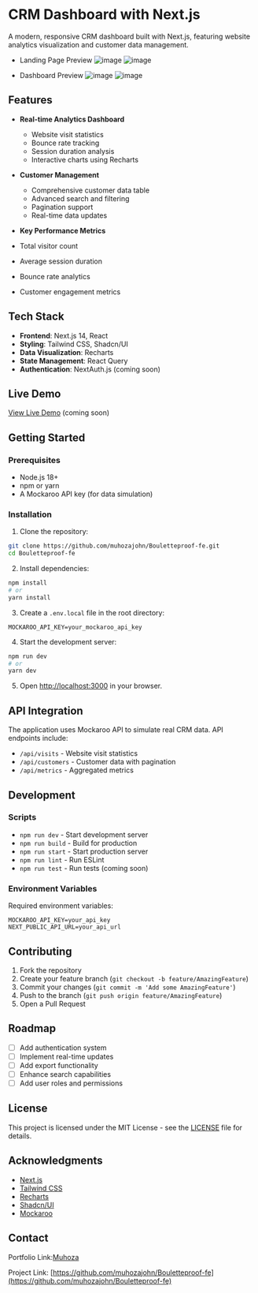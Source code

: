 # CRM Dashboard with Next.js

A modern, responsive CRM dashboard built with Next.js, featuring website analytics visualization and customer data management.

- Landing Page Preview
  ![image](https://github.com/user-attachments/assets/f63619c8-dc73-4d9b-a4ed-0b7c89c739f7)
  ![image](https://github.com/user-attachments/assets/4b87038b-9675-4134-9400-d6e04649860d)

- Dashboard Preview
  ![image](https://github.com/user-attachments/assets/a5f676db-c31b-468b-9671-661d3e680ae7)
  ![image](https://github.com/user-attachments/assets/13a97229-eea2-4e7c-ab70-b2808fa83c8e)


## Features

- **Real-time Analytics Dashboard**
  - Website visit statistics
  - Bounce rate tracking
  - Session duration analysis
  - Interactive charts using Recharts

- **Customer Management**
  - Comprehensive customer data table
  - Advanced search and filtering
  - Pagination support
  - Real-time data updates

-  **Key Performance Metrics**
  - Total visitor count
  - Average session duration
  - Bounce rate analytics
  - Customer engagement metrics

## Tech Stack

- **Frontend**: Next.js 14, React
- **Styling**: Tailwind CSS, Shadcn/UI
- **Data Visualization**: Recharts
- **State Management**: React Query
- **Authentication**: NextAuth.js (coming soon)

## Live Demo

[View Live Demo](https://your-demo-url.com) (coming soon)

## Getting Started

### Prerequisites

- Node.js 18+ 
- npm or yarn
- A Mockaroo API key (for data simulation)

### Installation

1. Clone the repository:
```bash
git clone https://github.com/muhozajohn/Bouletteproof-fe.git
cd Bouletteproof-fe
```

2. Install dependencies:
```bash
npm install
# or
yarn install
```

3. Create a `.env.local` file in the root directory:
```env
MOCKAROO_API_KEY=your_mockaroo_api_key
```

4. Start the development server:
```bash
npm run dev
# or
yarn dev
```

5. Open [http://localhost:3000](http://localhost:3000) in your browser.



## API Integration

The application uses Mockaroo API to simulate real CRM data. API endpoints include:

- `/api/visits` - Website visit statistics
- `/api/customers` - Customer data with pagination
- `/api/metrics` - Aggregated metrics

## Development

### Scripts

- `npm run dev` - Start development server
- `npm run build` - Build for production
- `npm run start` - Start production server
- `npm run lint` - Run ESLint
- `npm run test` - Run tests (coming soon)

### Environment Variables

Required environment variables:

```env
MOCKAROO_API_KEY=your_api_key
NEXT_PUBLIC_API_URL=your_api_url
```

## Contributing

1. Fork the repository
2. Create your feature branch (`git checkout -b feature/AmazingFeature`)
3. Commit your changes (`git commit -m 'Add some AmazingFeature'`)
4. Push to the branch (`git push origin feature/AmazingFeature`)
5. Open a Pull Request

## Roadmap

- [ ] Add authentication system
- [ ] Implement real-time updates
- [ ] Add export functionality
- [ ] Enhance search capabilities
- [ ] Add user roles and permissions

## License

This project is licensed under the MIT License - see the [LICENSE](LICENSE) file for details.

## Acknowledgments

- [Next.js](https://nextjs.org/)
- [Tailwind CSS](https://tailwindcss.com/)
- [Recharts](https://recharts.org/)
- [Shadcn/UI](https://ui.shadcn.com/)
- [Mockaroo](https://www.mockaroo.com/)

## Contact

Portfolio Link:[Muhoza](https://muhoza.vercel.app/)

Project Link: [https://github.com/muhozajohn/Bouletteproof-fe](https://github.com/muhozajohn/Bouletteproof-fe)
